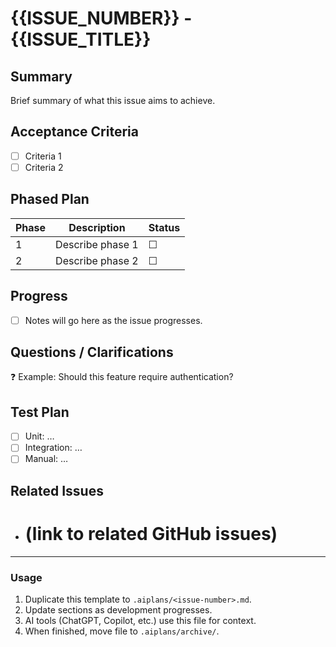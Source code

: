 # {{ISSUE_NUMBER}} - {{ISSUE_TITLE}}

## Summary
Brief summary of what this issue aims to achieve.

## Acceptance Criteria
- [ ] Criteria 1
- [ ] Criteria 2

## Phased Plan
| Phase | Description | Status |
|-------|--------------|--------|
| 1 | Describe phase 1 | ☐ |
| 2 | Describe phase 2 | ☐ |

## Progress
- [ ] Notes will go here as the issue progresses.

## Questions / Clarifications
❓ Example: Should this feature require authentication?

## Test Plan
- [ ] Unit: …
- [ ] Integration: …
- [ ] Manual: …

## Related Issues
- # (link to related GitHub issues)

---

### Usage
1. Duplicate this template to `.aiplans/<issue-number>.md`.
2. Update sections as development progresses.
3. AI tools (ChatGPT, Copilot, etc.) use this file for context.
4. When finished, move file to `.aiplans/archive/`.
